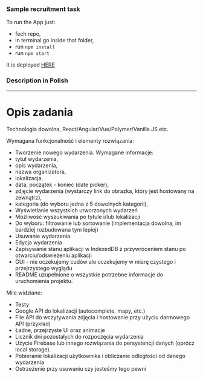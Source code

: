 ### Sample recruitment task

To run the App just: 
* fech repo,  
* in terminal go inside that folder, 
* run `npm install` 
* run `npm start`

It is deployed [HERE](http://devgreg.pl/projects/events/v3/index.html)

### Description in Polish
---
# Opis zadania

Technologia dowolna, React/Angular/Vue/Polymer/Vanilla JS etc. 

Wymagana funkcjonalność i elementy rozwiązania:
* Tworzenie nowego wydarzenia. Wymagane informacje:
* tytuł wydarzenia,
* opis wydarzenia,
* nazwa organizatora,
* lokalizacja,
* data, początek - koniec (date picker),
* zdjęcie wydarzenia (wystarczy link do obrazka, który jest hostowany na zewnątrz),
* kategoria (do wyboru jedna z 5 dowolnych kategorii),
* Wyświetlanie wszystkich utworzonych wydarzeń
* Możliwość wyszukiwania po tytule i/lub lokalizacji
* Do wyboru: filtrowanie lub sortowanie (implementacja dowolna, im bardziej rozbudowana tym lepiej)
* Usuwanie wydarzenia
* Edycja wydarzenia
* Zapisywanie stanu aplikacji w IndexedDB z przywróceniem stanu po otwarciu/odświeżeniu aplikacji 
* GUI - nie oczekujemy cudów ale oczekujemy w miarę czystego i przejrzystego wyglądu
* README uzupełnione o wszystkie potrzebne informacje do uruchomienia projektu.

Mile widziane:
* Testy
* Google API do lokalizacji (autocomplete, mapy, etc.)
* File API do wczytywania zdjęcia i hostowanie przy użyciu darmowego API (przykład)
* Ładne, przejrzyste UI oraz animacje
* Licznik dni pozostałych do rozpoczęcia wydarzenia
* Użycie Firebase lub innego rozwiązania do persystencji danych (oprócz local storage).
* Pobieranie lokalizacji użytkownika i obliczanie odległości od danego wydarzenia
* Ostrzeżenie przy usuwaniu czy jesteśmy tego pewni


